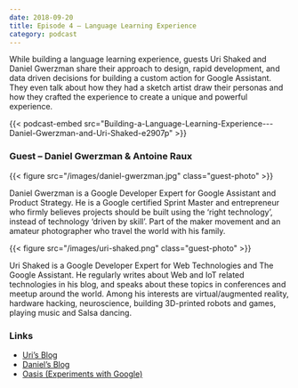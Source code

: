 ```yaml
---
date: 2018-09-20
title: Episode 4 – Language Learning Experience
category: podcast
---
```


While building a language learning experience, guests Uri Shaked and Daniel Gwerzman share their approach to design, rapid development, and data driven decisions for building a custom action for Google Assistant. They even talk about how they had a sketch artist draw their personas and how they crafted the experience to create a unique and powerful experience.

<!--more-->

{{< podcast-embed src="Building-a-Language-Learning-Experience---Daniel-Gwerzman-and-Uri-Shaked-e2907p" >}}

### Guest – Daniel Gwerzman & Antoine Raux

{{< figure src="/images/daniel-gwerzman.jpg" class="guest-photo" >}}

Daniel Gwerzman is a Google Developer Expert for Google Assistant and Product Strategy. He is a Google certified Sprint Master and entrepreneur who firmly believes projects should be built using the ‘right technology’, instead of technology ‘driven by skill’. Part of the maker movement and an amateur photographer who travel the world with his family.

{{< figure src="/images/uri-shaked.png" class="guest-photo" >}}

Uri Shaked is a Google Developer Expert for Web Technologies and The Google Assistant. He regularly writes about Web and IoT related technologies in his blog, and speaks about these topics in conferences and meetup around the world. Among his interests are virtual/augmented reality, hardware hacking, neuroscience, building 3D-printed robots and games, playing music and Salsa dancing.

### Links

*   [Uri’s Blog](https://urish.org/)
*   [Daniel’s Blog](https://medium.com/@zps270)
*   [Oasis (Experiments with Google)](https://experiments.withgoogle.com/oasis)